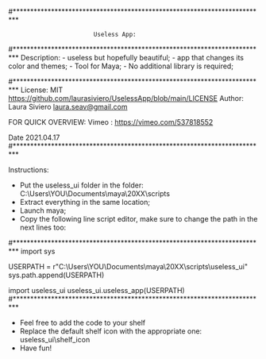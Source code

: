 #*************************************************************************

                            Useless App:

#*************************************************************************
Description: - useless but hopefully beautiful;
             - app that changes its color and themes;
             - Tool for Maya;
             - No additional library is required;

#*************************************************************************
 License: MIT https://github.com/laurasiviero/UselessApp/blob/main/LICENSE
 Author: Laura Siviero
         laura.seav@gmail.com
 
 FOR QUICK OVERVIEW:
 Vimeo : https://vimeo.com/537818552
 
 Date 2021.04.17
#*************************************************************************

Instructions:
   - Put the useless_ui folder in the folder: 
     C:\Users\YOU\Documents\maya\20XX\scripts
   - Extract everything in the same location;
   - Launch maya;
   - Copy the following line script editor, make sure to change the path in the next lines too:

#*************************************************************************
import sys

USERPATH = r"C:\Users\YOU\Documents\maya\20XX\scripts\useless_ui"
sys.path.append(USERPATH)

import useless_ui
useless_ui.useless_app(USERPATH)
#*************************************************************************
 
 - Feel free to add the code to your shelf
 - Replace the default shelf icon with the appropriate one: useless_ui\shelf_icon
 - Have fun!
